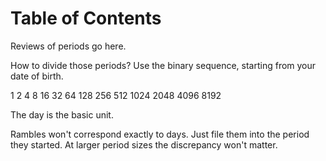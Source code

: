 
# Table of Contents



Reviews of periods go here.

How to divide those periods?  Use the binary sequence, starting from your date of birth.

1 2 4 8 16 32 64 128 256 512 1024 2048 4096 8192

The day is the basic unit.

Rambles won't correspond exactly to days.  Just file them into the period they started.  At larger period sizes the discrepancy won't matter.

